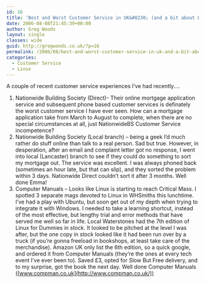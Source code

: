 ```yaml
---
id: 16
title: 'Best and Worst Customer Service in UK&#8230; (and a bit about Linux)'
date: 2006-08-08T21:45:39+00:00
author: Greg Woods
layout: single
classes: wide
guid: http://gregwoods.co.uk/?p=16
permalink: /2006/08/best-and-worst-customer-service-in-uk-and-a-bit-about-linux/
categories:
  - Customer Service
  - Linux
---
```

A couple of recent customer service experiences I&#8217;ve had recently&#8230;.

  1. Nationwide Building Society (Direct)- Their online mortgage application service and subsequent phone based customer services is definately the worst customer service I have ever seen. How can a mortgage application take from March to August to complete, when there are no special circumstances at all, just NationwideBS Customer Service incompetence?
  2. Nationwide Building Society (Local branch) &#8211; being a geek I&#8217;d much rather do stuff online than talk to a real person. Sad but true. However, in desperation, after an email and complaint letter got no response, I went into local (Lancaster) branch to see if they could do something to sort my mortgage out. The service was excellent. I was always phoned back (sometimes an hour late, but that can slip), and they sorted the problem within 3 days. Nationwide Direct couldn&#8217;t sort it after 3 months. Well done Emma!
  3. Computer Manuals &#8211; Looks like Linux is starting to reach Critical Mass. I spotted 3 separate mags devoted to Linux in WHSmiths this lunchtime. I&#8217;ve had a play with Ubuntu, but soon get out of my depth when trying to integrate it with Windows. I needed to take a learning shortcut, instead of the most effective, but lengthy trial and error methods that have served me well so far in life. Local Waterstones had the 7th edition of Linux for Dummies in stock. It looked to be pitched at the level I was after, but the one copy in stock looked like it had been run over by a truck (if you&#8217;re gonna freeload in bookshops, at least take care of the merchandise). Amazon UK only list the 6th edition, so a quick google, and ordered it from Computer Manuals (they&#8217;re the ones at every tech event I&#8217;ve ever been to). Saved £3, opted for Slow But Free delivery, and to my surprise, got the book the next day. Well done Computer Manuals ([www.compman.co.uk](http://www.compman.co.uk/))